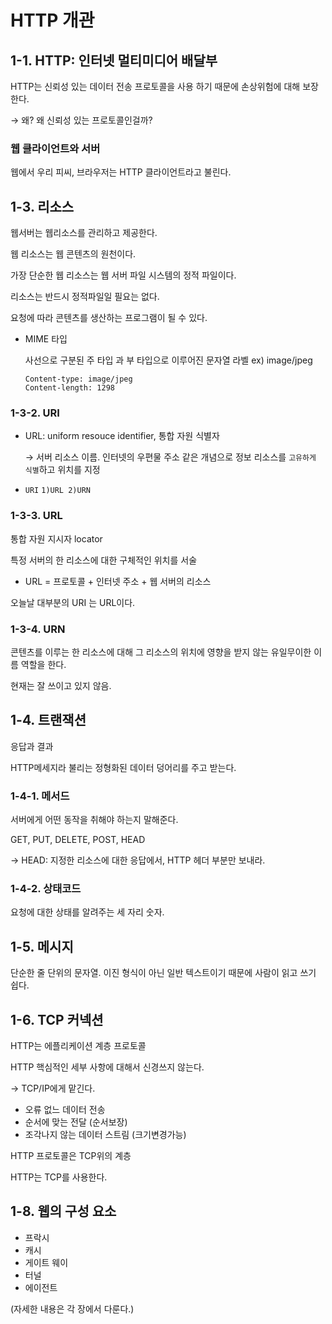 # HTTP 개관

## 1-1. HTTP: 인터넷 멀티미디어 배달부
HTTP는 신뢰성 있는 데이터 전송 프로토콜을 사용 하기 때문에 손상위험에 대해 보장한다.

→ 왜? 왜 신뢰성 있는 프로토콜인걸까?

### 웹 클라이언트와 서버
웹에서 우리 피씨, 브라우저는 HTTP 클라이언트라고 불린다.

## 1-3. 리소스

웹서버는 웹리소스를 관리하고 제공한다.

웹 리소스는 웹 콘텐츠의 원천이다.

가장 단순한 웹 리소스는 웹 서버 파일 시스템의 정적 파일이다.

리소스는 반드시 정적파일일 필요는 없다.

요청에 따라 콘텐츠를 생산하는 프로그램이 될 수 있다.

-   MIME 타입
    
    사선으로 구분된 주 타입 과 부 타입으로 이루어진 문자열 라벨
	ex) image/jpeg
	
    
    ```
    Content-type: image/jpeg
    Content-length: 1298
    ```
    

### 1-3-2. URI

-   URL: uniform resouce identifier, 통합 자원 식별자
    
    → 서버 리소스 이름. 인터넷의 우편물 주소 같은 개념으로 정보 리소스를 `고유하게 식별`하고 위치를 지정
    
-   `URI` `1)URL 2)URN`
    

### 1-3-3. URL

통합 자원 지시자 locator

특정 서버의 한 리소스에 대한 구체적인 위치를 서술

-   URL = 프로토콜 + 인터넷 주소 + 웹 서버의 리소스

오늘날 대부분의 URI 는 URL이다.

### 1-3-4. URN

콘텐츠를 이루는 한 리소스에 대해 그 리소스의 위치에 영향을 받지 않는 유일무이한 이름 역할을 한다.

현재는 잘 쓰이고 있지 않음.

## 1-4. 트랜잭션

응답과 결과

HTTP메세지라 불리는 정형화된 데이터 덩어리를 주고 받는다.

### 1-4-1. 메서드

서버에게 어떤 동작을 취해야 하는지 말해준다.

GET, PUT, DELETE, POST, HEAD

->   HEAD: 지정한 리소스에 대한 응답에서, HTTP 헤더 부분만 보내라.

### 1-4-2. 상태코드

요청에 대한 상태를 알려주는 세 자리 숫자.

## 1-5. 메시지
단순한 줄 단위의 문자열.
이진 형식이 아닌 일반 텍스트이기 때문에 사람이 읽고 쓰기 쉽다.

## 1-6. TCP 커넥션
HTTP는 에플리케이션 계층 프로토콜

HTTP 핵심적인 세부 사항에 대해서 신경쓰지 않는다.

→ TCP/IP에게 맡긴다.

-   오류 없느 데이터 전송
-   순서에 맞는 전달 (순서보장)
-   조각나지 않는 데이터 스트림 (크기변경가능)

HTTP 프로토콜은 TCP위의 계층

HTTP는 TCP를 사용한다.


## 1-8. 웹의 구성 요소
- 프락시
- 캐시
- 게이트 웨이
- 터널
- 에이전트

(자세한 내용은 각 장에서 다룬다.)